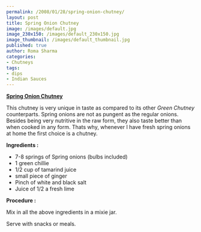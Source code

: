 ```yaml
--- 
permalink: /2008/01/28/spring-onion-chutney/
layout: post
title: Spring Onion Chutney
image: /images/default.jpg
image_230x150: /images/default_230x150.jpg
image_thumbnail: /images/default_thumbnail.jpg
published: true
author: Roma Sharma
categories: 
- Chutneys
tags:
- dips
- Indian Sauces
---
```

<u><b> Spring Onion Chutney</b></u>

This chutney is very unique in taste as compared to its other <i>Green Chutney</i> counterparts. Spring onions are not as pungent as the regular onions. Besides being very nutritive in the raw form, they also taste better than when cooked in any form. Thats why, whenever I have fresh spring onions at home the first choice is a chutney.

<b>Ingredients :</b>
<ul>
	<li>7-8 springs of Spring onions (bulbs included)</li>
	<li>1 green chillie</li>
	<li>1/2 cup of tamarind juice</li>
	<li>small piece of ginger</li>
	<li>Pinch of white and black salt</li>
	<li>Juice of 1/2 a fresh lime</li>
</ul>
<b>Procedure :</b>

Mix in all the above ingredients in a mixie jar.

Serve with snacks or meals.
